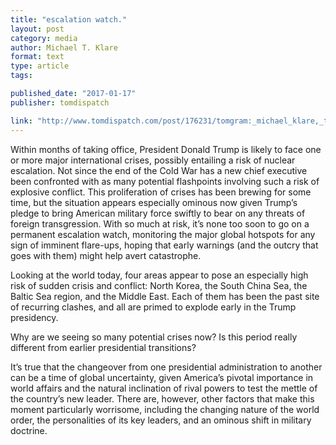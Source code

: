 ```yaml
---
title: "escalation watch."
layout: post
category: media
author: Michael T. Klare
format: text
type: article
tags: 

published_date: "2017-01-17"
publisher: tomdispatch

link: "http://www.tomdispatch.com/post/176231/tomgram:_michael_klare,_twenty-first-century_armageddons/"
---
```


Within months of taking office, President Donald Trump is likely to face one or
more major international crises, possibly entailing a risk of nuclear
escalation. Not since the end of the Cold War has a new chief executive been
confronted with as many potential flashpoints involving such a risk of
explosive conflict. This proliferation of crises has been brewing for some
time, but the situation appears especially ominous now given Trump’s pledge to
bring American military force swiftly to bear on any threats of foreign
transgression. With so much at risk, it’s none too soon to go on a permanent
escalation watch, monitoring the major global hotspots for any sign of imminent
flare-ups, hoping that early warnings (and the outcry that goes with them)
might help avert catastrophe.

Looking at the world today, four areas appear to pose an especially high risk
of sudden crisis and conflict: North Korea, the South China Sea, the Baltic Sea
region, and the Middle East. Each of them has been the past site of recurring
clashes, and all are primed to explode early in the Trump presidency.

Why are we seeing so many potential crises now? Is this period really different
from earlier presidential transitions?

It’s true that the changeover from one presidential administration to another
can be a time of global uncertainty, given America’s pivotal importance in
world affairs and the natural inclination of rival powers to test the mettle of
the country’s new leader. There are, however, other factors that make this
moment particularly worrisome, including the changing nature of the world
order, the personalities of its key leaders, and an ominous shift in military
doctrine.
